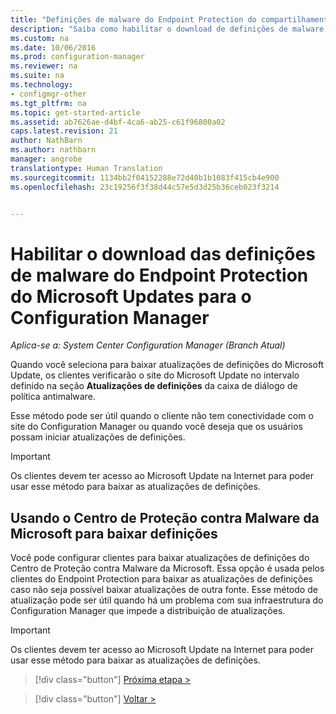 ```yaml
---
title: "Definições de malware do Endpoint Protection do compartilhamento de rede | System Center Configuration Manager"
description: "Saiba como habilitar o download de definições de malware do Endpoint Protection do Microsoft Updates para o Configuration Manager."
ms.custom: na
ms.date: 10/06/2016
ms.prod: configuration-manager
ms.reviewer: na
ms.suite: na
ms.technology:
- configmgr-other
ms.tgt_pltfrm: na
ms.topic: get-started-article
ms.assetid: ab7626ae-d4bf-4ca6-ab25-c61f96800a02
caps.latest.revision: 21
author: NathBarn
ms.author: nathbarn
manager: angrobe
translationtype: Human Translation
ms.sourcegitcommit: 1134bb2f04152288e72d40b1b1083f415cb4e900
ms.openlocfilehash: 23c19256f3f38d44c57e5d3d25b36ceb023f3214


---
```


# <a name="enable-endpoint-protection-malware-definitions-to-download-from-microsoft-updates-for-configuration-manager"></a>Habilitar o download das definições de malware do Endpoint Protection do Microsoft Updates para o Configuration Manager

*Aplica-se a: System Center Configuration Manager (Branch Atual)*


 Quando você seleciona para baixar atualizações de definições do Microsoft Update, os clientes verificarão o site do Microsoft Update no intervalo definido na seção **Atualizações de definições** da caixa de diálogo de política antimalware.

 Esse método pode ser útil quando o cliente não tem conectividade com o site do Configuration Manager ou quando você deseja que os usuários possam iniciar atualizações de definições.

> [!IMPORTANT]
>  Os clientes devem ter acesso ao Microsoft Update na Internet para poder usar esse método para baixar as atualizações de definições.

## <a name="using-the-microsoft-malware-protection-center-to-download-definitions"></a>Usando o Centro de Proteção contra Malware da Microsoft para baixar definições
 Você pode configurar clientes para baixar atualizações de definições do Centro de Proteção contra Malware da Microsoft. Essa opção é usada pelos clientes do Endpoint Protection para baixar as atualizações de definições caso não seja possível baixar atualizações de outra fonte. Esse método de atualização pode ser útil quando há um problema com sua infraestrutura do Configuration Manager que impede a distribuição de atualizações.

> [!IMPORTANT]
>  Os clientes devem ter acesso ao Microsoft Update na Internet para poder usar esse método para baixar as atualizações de definições.


> [!div class="button"]
[Próxima etapa >](endpoint-antimalware-policies.md)

> [!div class="button"]
[Voltar >](endpoint-configure-alerts.md)



<!--HONumber=Nov16_HO1-->


